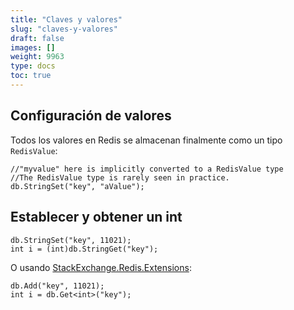 ```yaml
---
title: "Claves y valores"
slug: "claves-y-valores"
draft: false
images: []
weight: 9963
type: docs
toc: true
---
```


## Configuración de valores
Todos los valores en Redis se almacenan finalmente como un tipo ```RedisValue```:

    //"myvalue" here is implicitly converted to a RedisValue type
    //The RedisValue type is rarely seen in practice.
    db.StringSet("key", "aValue");

## Establecer y obtener un int
    db.StringSet("key", 11021);
    int i = (int)db.StringGet("key");

O usando [StackExchange.Redis.Extensions](https://github.com/imperugo/StackExchange.Redis.Extensions):

    db.Add("key", 11021);
    int i = db.Get<int>("key");




